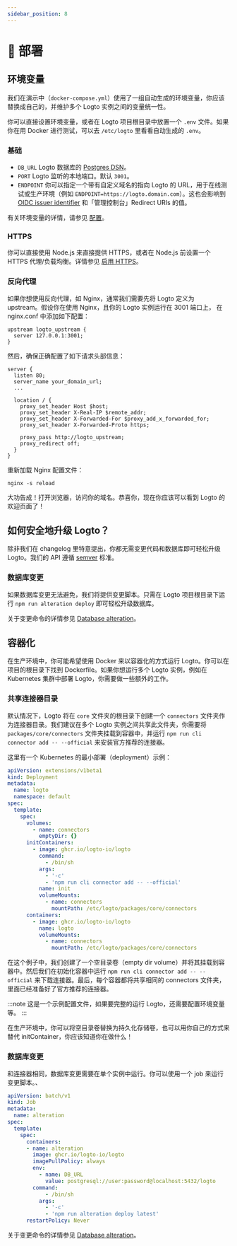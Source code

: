 ```yaml
---
sidebar_position: 8
---
```


# 🚀 部署

## 环境变量

我们在演示中（`docker-compose.yml`）使用了一组自动生成的环境变量，你应该替换成自己的，并维护多个 Logto 实例之间的变量统一性。

你可以直接设置环境变量，或者在 Logto 项目根目录中放置一个 `.env` 文件。如果你在用 Docker 进行测试，可以去 `/etc/logto` 里看看自动生成的 `.env`。

### 基础

- `DB_URL` Logto 数据库的 [Postgres DSN](https://www.postgresql.org/docs/14/libpq-connect.html#id-1.7.3.8.3.6)。
- `PORT` Logto 监听的本地端口。默认 `3001`。
- `ENDPOINT` 你可以指定一个带有自定义域名的指向 Logto 的 URL，用于在线测试或生产环境（例如 `ENDPOINT=https://logto.domain.com`）。这也会影响到 [OIDC issuer identifier](https://openid.net/specs/openid-connect-core-1_0.html#IssuerIdentifier) 和「管理控制台」Redirect URIs 的值。

有关环境变量的详情，请参见 [配置](../../references/core/configuration.md)。

### HTTPS

你可以直接使用 Node.js 来直接提供 HTTPS，或者在 Node.js 前设置一个 HTTPS 代理/负载均衡。详情参见 [启用 HTTPS](../../references/core/configuration.md#启用-https)。

### 反向代理

如果你想使用反向代理，如 Nginx，通常我们需要先将 Logto 定义为 upstream。假设你在使用 Nginx，且你的 Logto 实例运行在 3001 端口上，
在 nginx.conf 中添加如下配置：

```
upstream logto_upstream {
  server 127.0.0.1:3001;
}
```

然后，确保正确配置了如下请求头部信息：

```
server {
  listen 80;
  server_name your_domain_url;
  ...

  location / {
    proxy_set_header Host $host;
    proxy_set_header X-Real-IP $remote_addr;
    proxy_set_header X-Forwarded-For $proxy_add_x_forwarded_for;
    proxy_set_header X-Forwarded-Proto https;

    proxy_pass http://logto_upstream;
    proxy_redirect off;
  }
}
```

重新加载 Nginx 配置文件：

```
nginx -s reload
```

大功告成！打开浏览器，访问你的域名。恭喜你，现在你应该可以看到 Logto 的欢迎页面了！

## 如何安全地升级 Logto？

除非我们在 changelog 里特意提出，你都无需变更代码和数据库即可轻松升级 Logto。我们的 API 遵循 [semver](https://semver.org/) 标准。

### 数据库变更

如果数据库变更无法避免，我们将提供变更脚本。只需在 Logto 项目根目录下运行 `npm run alteration deploy` 即可轻松升级数据库。

关于变更命令的详情参见 [Database alteration](/docs/tutorials/using-cli/database-alteration)。

## 容器化

在生产环境中，你可能希望使用 Docker 来以容器化的方式运行 Logto。你可以在项目的根目录下找到 Dockerfile。如果你想运行多个 Logto 实例，例如在 Kubernetes 集群中部署 Logto，你需要做一些额外的工作。

### 共享连接器目录

默认情况下，Logto 将在 `core` 文件夹的根目录下创建一个 `connectors` 文件夹作为连接器目录。我们建议在多个 Logto 实例之间共享此文件夹，你需要将 `packages/core/connectors` 文件夹挂载到容器中，并运行 `npm run cli connector add -- --official` 来安装官方推荐的连接器。

这里有一个 Kubernetes 的最小部署（deployment）示例：

```yaml
apiVersion: extensions/v1beta1
kind: Deployment
metadata:
  name: logto
  namespace: default
spec:
  template:
    spec:
      volumes:
        - name: connectors
          emptyDir: {}
      initContainers:
        - image: ghcr.io/logto-io/logto
          command:
            - /bin/sh
          args:
            - '-c'
            - 'npm run cli connector add -- --official'
          name: init
          volumeMounts:
            - name: connectors
              mountPath: /etc/logto/packages/core/connectors
      containers:
        - image: ghcr.io/logto-io/logto
          name: logto
          volumeMounts:
            - name: connectors
              mountPath: /etc/logto/packages/core/connectors
```

在这个例子中，我们创建了一个空目录卷（empty dir volume）并将其挂载到容器中。然后我们在初始化容器中运行 `npm run cli connector add -- --official` 来下载连接器。最后，每个容器都将共享相同的 connectors 文件夹，里面已经准备好了官方推荐的连接器。

:::note
这是一个示例配置文件，如果要完整的运行 Logto，还需要配置环境变量等。
:::

在生产环境中，你可以将空目录卷替换为持久化存储卷，也可以用你自己的方式来替代 initContainer，你应该知道你在做什么！

### 数据库变更

和连接器相同，数据库变更需要在单个实例中运行。你可以使用一个 job 来运行变更脚本。、

```yaml
apiVersion: batch/v1
kind: Job
metadata:
  name: alteration
spec:
  template:
    spec:
      containers:
      - name: alteration
        image: ghcr.io/logto-io/logto
        imagePullPolicy: always
        env:
          - name: DB_URL
            value: postgresql://user:password@localhost:5432/logto
        command:
            - /bin/sh
          args:
            - '-c'
            - 'npm run alteration deploy latest'
      restartPolicy: Never
```

关于变更命令的详情参见 [Database alteration](/docs/tutorials/using-cli/database-alteration)。

